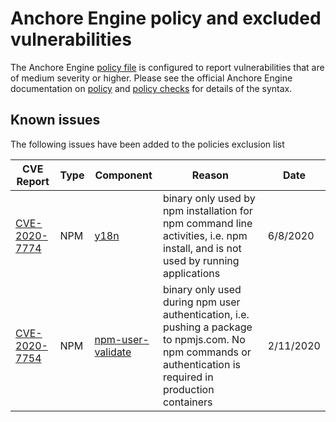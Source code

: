 # Anchore Engine policy and excluded vulnerabilities
The Anchore Engine [policy file](anchore-policy.json) is configured to report vulnerabilities that are of medium severity or higher.  Please see the official Anchore Engine documentation on [policy](https://docs.anchore.com/current/docs/engine/general/concepts/policy/) and [policy checks](https://docs.anchore.com/current/docs/overview/concepts/policy/policy_checks/) for details of the syntax.

## Known issues
The following issues have been added to the policies exclusion list

| CVE Report    |Type      | Component | Reason       | Date |
| ------------- | -------  |----------| ------------- | -----------------  |
| [CVE-2020-7774](https://nvd.nist.gov/vuln/detail/CVE-2020-7774) | NPM | [y18n](https://github.com/yargs/y18n) | binary only used by npm installation for npm command line activities, i.e. npm install, and is not used by running applications | 6/8/2020 |
| [CVE-2020-7754](https://nvd.nist.gov/vuln/detail/CVE-2020-7754) | NPM      | [npm-user-validate](https://github.com/npm/npm-user-validate) | binary only used during npm user authentication, i.e. pushing a package to npmjs.com. No npm commands or authentication is required in production containers | 2/11/2020|

